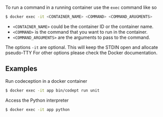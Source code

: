 To run a command in a running container use the `exec` command like so
```bash
$ docker exec -it <CONTAINER_NAME> <COMMAND> <COMMAND_ARUGMENTS>
```

- `<CONTAINER_NAME>` could be the container ID or the container name.
- `<COMMAND>` is the command that you want to run in the container.
- `<COMMAND_ARGUMENTS>` are the arguments to pass to the command.

The options `-it` are optional.  This will  keep the STDIN open and allocate pseudo-TTY
For other options please check the Docker documentation.

## Examples

Run codeception in a docker container

```bash
$ docker exec -it app bin/codept run unit
```

Access the Python interpreter

```bash
$ docker exec -it app python
```
